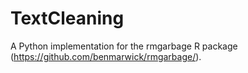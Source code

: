 # TextCleaning

A Python implementation for the rmgarbage R package (https://github.com/benmarwick/rmgarbage/). 
